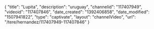 {
    "title": "Lupita",
    "description": "uruguay",
    "channelid": "117407949",
    "videoid": "117407846",
    "date_created": "1392406858",
    "date_modified": "1507941822",
    "type": "captivate",
    "layout": "channelVideo",
    "url": "\/tere\/hernandez\/117407949-117407846"
}